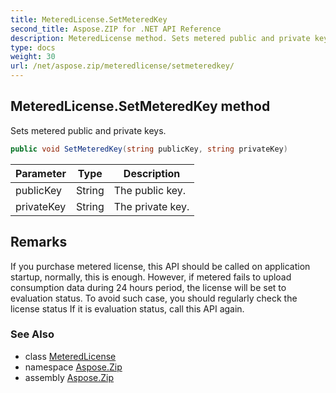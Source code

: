 ```yaml
---
title: MeteredLicense.SetMeteredKey
second_title: Aspose.ZIP for .NET API Reference
description: MeteredLicense method. Sets metered public and private keys
type: docs
weight: 30
url: /net/aspose.zip/meteredlicense/setmeteredkey/
---
```

## MeteredLicense.SetMeteredKey method

Sets metered public and private keys.

```csharp
public void SetMeteredKey(string publicKey, string privateKey)
```

| Parameter | Type | Description |
| --- | --- | --- |
| publicKey | String | The public key. |
| privateKey | String | The private key. |

## Remarks

If you purchase metered license, this API should be called on application startup, normally, this is enough. However, if metered fails to upload consumption data during 24 hours period, the license will be set to evaluation status. To avoid such case, you should regularly check the license status If it is evaluation status, call this API again.

### See Also

* class [MeteredLicense](../)
* namespace [Aspose.Zip](../../meteredlicense/)
* assembly [Aspose.Zip](../../../)


